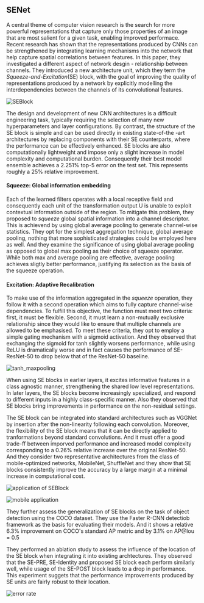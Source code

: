 ## SENet

A central theme of computer vision research is the search for more powerful representations that capture only those properties of an image that are most salient for a given task, enabling improved performace. Recent research has shown that the representations produced by CNNs can be strengthened by integrating learning mechanisms into the network that help capture spatial correlations between features. In this paper, they investigated a different aspect of network desgin - relationship between channels. They introduced a new architecture unit, which they term the _Squeeze-and-Excitation_(SE) block, with the goal of improving the quality of representations produced by a network by explicitly modelling the interdependencies between the channels of its convolutional features.

![SEBlock](https://user-images.githubusercontent.com/90513931/215432224-aa9e396c-2ef6-41f1-bc06-fcb75bcacca6.png)

The design and development of new CNN architectures is a difficult engineering task, typically requiring the selection of many new hyperparameters and layer configurations. By contrast, the structure of the SE block is simple and can be used directly in existing state-of-the -art architectures by replacing components with their SE counterparts, where the performance can be effectively enhanced. SE blocks are also computationally lightweight and impose only a slight increase in model complexity and computational burden. Consequently their best model ensemble achieves a 2.251% top-5 error on the test set. This represents roughly a 25% relative improvement.

#### Squeeze: Global information embedding

Each of the learned filters operates with a local receptive field and consequently each unit of the transformation output U is unable to exploit contextual information outside of the region. To mitigate this problem, they proposed to _squeeze_ global spatial information into a channel descriptor. This is achievend by using global average pooling to generate channel-wise statistics. They opt for the simplest aggregation technique, global average pooling, nothing that more sophisticated strategies could be employed here as well. And they examine the significance of using global average pooling as opposed to global max pooling as their choice of squeeze operator. While both max and average pooling are effective, average pooling achieves sligtly better performance, justifying its selection as the basis of the squeeze operation.

#### Excitation: Adaptive Recalibration

To make use of the information aggregated in the _squeeze_ operation, they follow it with a second operation which aims to fully capture channel-wise dependencies. To fulfill this objective, the function must meet two criteria: first, it must be flexible. Second, it must learn a non-mutually exclusive relationship since they would like to ensure that multiple channels are allowed to be emphasised. To meet these criteria, they opt to employ a simple gating mechanism with a sigmoid activation. And they observed that exchanging the sigmoid for tanh slightly worsens performance, while using ReLU is dramatically worse and in fact causes the performance of SE-ResNet-50 to drop below that of the ResNet-50 baseline.

![tanh_maxpooling](https://user-images.githubusercontent.com/90513931/215432225-11f8b386-31bc-44d0-86c2-7070d7136403.png)

When using SE blocks in earlier layers, it excites informative features in a class agnostic manner, strengthening the shared low level representations. In later layers, the SE blocks become increasingly specialized, and respond to different inputs in a highly class-specific manner. Also they observed that SE blocks bring improvements in performance on the non-residual settings.

The SE block can be integrated into standard architectures such as VGGNet by insertion after the non-linearity following each convolution. Moreover, the flexibility of the SE block means that it can be directly applied to tranformations beyond standard convolutions. And it must offer a good trade-ff between imporved performance and increased model complexity corresponding to a 0.26% relative increase over the original ResNet-50. And they consider two representative architectures from the class of mobile-optimized networks, MobileNet, ShuffleNet and they show that SE blocks consistently improve the accuracy by a large margin at a minimal increase in computational cost.

![application of SEBlock](https://user-images.githubusercontent.com/90513931/215432217-fc4f0072-9d31-47b3-b68d-7e1585129e50.png)

![mobile application](https://user-images.githubusercontent.com/90513931/215432223-4f3ba17f-428f-4eae-8afe-50ee6226913a.png)

They further assess the generalization of SE blocks on the task of object detection using the COCO dataset. They use the Faster R-CNN detectiob framework as the basis for evaluating their models. And it shows a relative 6.3% improvement on COCO's standard AP metric and by 3.1% on AP@Iou = 0.5

They performed an ablation study to assess the influence of the location of the SE block when integrating it into existing archtectures. They observed that the SE-PRE, SE-Identity and proposed SE block each perform similarly well, while usage of the SE-POST block leads to a drop in performance. This experiment suggets that the performance improvements produced by SE units are fairly robust to their location.

![error rate](https://user-images.githubusercontent.com/90513931/215432222-b7c5e5d2-1400-40b3-96fe-153c25663939.png)





